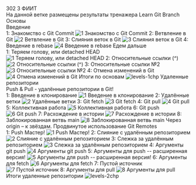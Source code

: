 302 3 ФИИТ  
На данной ветке размещены результаты тренажера Learn Git Branch  
Основы  
Введение  
1: Знакомство с Git Commit
![1 Знакомство с Git Commit](https://github.com/ANYAHIMURA/web2023susu302/assets/150538771/245c4d20-7eb1-442f-8f62-686d52d23371)
2: Ветвление в Git
![2 Ветвление в Git](https://github.com/ANYAHIMURA/web2023susu302/assets/150538771/ca7f2f06-8f71-4a26-abbe-62510254303e)
3: Слияния веток в Git
![3 Слияния веток в Git](https://github.com/ANYAHIMURA/web2023susu302/assets/150538771/72bba18d-8afd-44e5-8ec6-9c3924189aef)
4: Введение в rebase
![4 Введение в rebase](https://github.com/ANYAHIMURA/web2023susu302/assets/150538771/f4612a38-9f54-42b4-a5be-2a1dc4815ae6)
Едем дальше  
1: Теряем голову, или detached HEAD
![1 Теряем голову, или detached HEAD](https://github.com/ANYAHIMURA/web2023susu302/assets/150538771/5276f8a5-3396-4b54-be67-ae26990db0a1)
2: Относительные ссылки (^)
![2 Относительные ссылки (^)](https://github.com/ANYAHIMURA/web2023susu302/assets/150538771/3201d977-1ecd-480b-86c9-aab99c4a3eb0)
3: Относительные ссылки №2
![3 Относительные ссылки №2](https://github.com/ANYAHIMURA/web2023susu302/assets/150538771/58d04c16-f96c-491e-bb27-1ed251a0f8de)
4: Отмена изменений в Git
![4 Отмена изменений в Git](https://github.com/ANYAHIMURA/web2023susu302/assets/150538771/3c40ac99-a441-43d8-b290-bcd298c5f09b)
Итоги по основам
![levels-1chp](https://github.com/ANYAHIMURA/web2023susu302/assets/150538771/18aa3b43-d42a-4686-9687-4046f1c96a23)
Удаленные репозитории  
Push & Pull - удалённые репозитории в Git!  
1: Введение в клонирование
![1 Введение в клонирование](https://github.com/ANYAHIMURA/web2023susu302/assets/150538771/04a10c88-ac2a-49d8-aa77-9774ba81d0c2)
2: Удалённые ветки
![2 Удалённые ветки](https://github.com/ANYAHIMURA/web2023susu302/assets/150538771/3daab571-352a-4df4-8561-7475561d1f45)
3: Git fetch
![3 Git fetch](https://github.com/ANYAHIMURA/web2023susu302/assets/150538771/15fb5164-dc5c-4a7b-8a0f-bc70cc9b1a11)
4: Git pull
![4 Git pull](https://github.com/ANYAHIMURA/web2023susu302/assets/150538771/5d53dd07-c5e4-4de1-abc7-0dcfec857c2d)
5: Коллективная работа
![5 Коллективная работа](https://github.com/ANYAHIMURA/web2023susu302/assets/150538771/546f9003-43cf-497c-a3a7-18fa6a381dd3)
6: Git push
![6  Git push](https://github.com/ANYAHIMURA/web2023susu302/assets/150538771/2da9510b-28d1-4935-a2a6-ce124173d30e)
7: Расхождение в истории
![7 Расхождение в истории](https://github.com/ANYAHIMURA/web2023susu302/assets/150538771/2f5fef83-e23f-404b-9835-e43fc246f5fc)
8: Заблокированная ветвь main
![8 Заблокированная ветвь main](https://github.com/ANYAHIMURA/web2023susu302/assets/150538771/cec2e1dc-7b0c-49e7-9009-b26241a1d9e9)
Через origin – к звёздам. Продвинутое использование Git Remotes  
1: Push Мастер!
![1 Push Мастер!](https://github.com/ANYAHIMURA/web2023susu302/assets/150538771/a7bfef8a-e56e-4e39-aa49-3e59fdfdda4e)
2: Слияние с удалённым репозиторием
![2 Слияние с удалённым репозиторием](https://github.com/ANYAHIMURA/web2023susu302/assets/150538771/d5ed7e46-d776-47e2-8ae7-386851edf64a)
3: Слежка за удалённым репозиторием
![3 Слежка за удалённым репозиторием](https://github.com/ANYAHIMURA/web2023susu302/assets/150538771/44ef2ca3-d8e7-4e1d-ba38-e1f2db23a7f0)
4: Аргументы git push
![4 Аргументы git push](https://github.com/ANYAHIMURA/web2023susu302/assets/150538771/9c48cf07-9f97-4843-9483-58dd91aaa90b)
5: Аргументы для push -- расширенная версия!
![5 Аргументы для push -- расширенная версия!](https://github.com/ANYAHIMURA/web2023susu302/assets/150538771/2bf25af1-d613-420d-a6f2-f053c7a1f755)
6: Аргументы для fetch
![6 Аргументы для fetch](https://github.com/ANYAHIMURA/web2023susu302/assets/150538771/b2ed54ab-0e7a-435d-ac98-f9f1d812b35f)
7: Пустой источник
![7 Пустой источник](https://github.com/ANYAHIMURA/web2023susu302/assets/150538771/d546d525-0a74-4040-86f3-a9032e8a655e)
8: Аргументы для pull
![8 Аргументы для pull](https://github.com/ANYAHIMURA/web2023susu302/assets/150538771/3ebbfd5d-27cd-45eb-972e-0c6343151c59)
Итоги удаленные репозитории
![levels-2chp](https://github.com/ANYAHIMURA/web2023susu302/assets/150538771/6c65bc1c-ecf0-415f-92fd-ad396de1cc5e)
